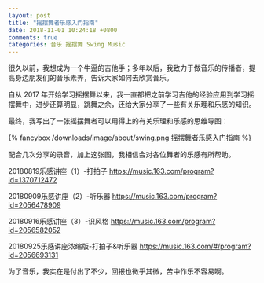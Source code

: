 ```yaml
---
layout: post
title: "摇摆舞者乐感入门指南"
date: 2018-11-01 10:24:18 +0800
comments: true
categories: 音乐 摇摆舞 Swing Music
---
```

很久以前，我想成为一个牛逼的吉他手；多年以后，我致力于做音乐的传播者，提高身边朋友们的音乐素养，告诉大家如何去欣赏音乐。

自从 2017 年开始学习摇摆舞以来，我一直都把之前学习吉他的经验应用到学习摇摆舞中，进步还算明显，跳舞之余，还给大家分享了一些有关乐理和乐感的知识。

<!-- more -->

最终，我写出了一张摇摆舞者可以用得上的有关乐理和乐感的思维导图：

{% fancybox /downloads/image/about/swing.png 摇摆舞者乐感入门指南 %}

配合几次分享的录音，加上这张图，我相信会对各位舞者的乐感有所帮助。

20180819乐感讲座（1）-打拍子 <https://music.163.com/program?id=1370712472>

20180909乐感讲座（2）-听乐器 <https://music.163.com/program?id=2056478909>

20180916乐感讲座（3）-识风格 <https://music.163.com/program?id=2056582052>

20180925乐感讲座浓缩版-打拍子&听乐器 <https://music.163.com/#/program?id=2056693131>

为了音乐，我实在是付出了不少，回报也微乎其微，苦中作乐不容易啊。
